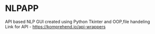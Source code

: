 # NLPAPP
API based NLP GUI created using Python Tkinter and OOP,file handeling
Link for API - https://komprehend.io/api-wrappers
